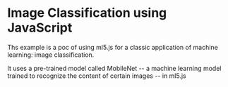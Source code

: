 # Image Classification using JavaScript

Ths example is a poc of using  ml5.js for a classic application of machine learning: image classification.

It uses a pre-trained model called MobileNet -- a machine learning model trained to recognize the content of certain images -- in ml5.js

